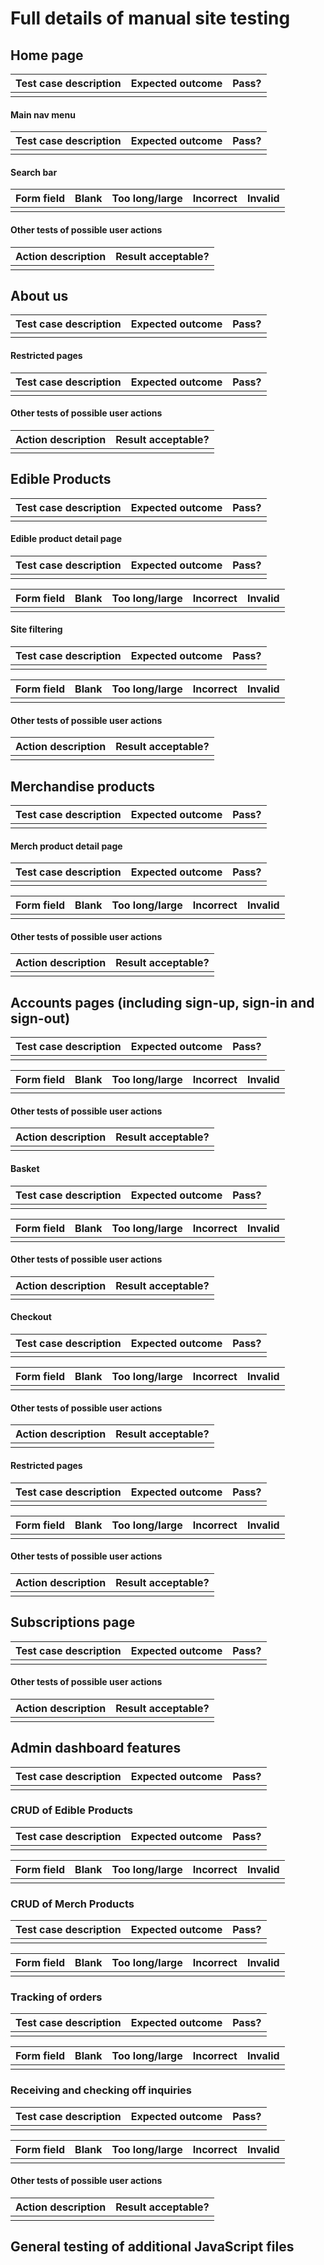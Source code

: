 # Full details of manual site testing
## Home page
| Test case description  | Expected outcome |  Pass?  | 
| ----------- | ----------- | ----------- |
|  |  |   |
#### Main nav menu
| Test case description  | Expected outcome |  Pass?  | 
| ----------- | ----------- | ----------- |
|  |  |   |
#### Search bar
| Form field  | Blank |  Too long/large  |  Incorrect  | Invalid |
| ----------- | ----------- | ----------- | ----------- | --------|
|  |  |  |  |  |

#### Other tests of possible user actions
| Action description  | Result acceptable? | 
| ----------- | ----------- |
|  |   |
## About us
| Test case description  | Expected outcome |  Pass?  | 
| ----------- | ----------- | ----------- |
|  |  |   |
#### Restricted pages
| Test case description  | Expected outcome |  Pass?  | 
| ----------- | ----------- | ----------- |
|  |  |   |

#### Other tests of possible user actions
| Action description  | Result acceptable? | 
| ----------- | ----------- |
|  |   |

## Edible Products
| Test case description  | Expected outcome |  Pass?  | 
| ----------- | ----------- | ----------- |
|  |  |   |
#### Edible product detail page
| Test case description  | Expected outcome |  Pass?  | 
| ----------- | ----------- | ----------- |
|  |  |   |

| Form field  | Blank |  Too long/large  |  Incorrect  | Invalid |
| ----------- | ----------- | ----------- | ----------- | --------|
|  |  |  |  |  |


#### Site filtering
| Test case description  | Expected outcome |  Pass?  | 
| ----------- | ----------- | ----------- |
|  |  |   |

| Form field  | Blank |  Too long/large  |  Incorrect  | Invalid |
| ----------- | ----------- | ----------- | ----------- | --------|
|  |  |  |  |  |


#### Other tests of possible user actions
| Action description  | Result acceptable? | 
| ----------- | ----------- |
|  |   |

## Merchandise products
| Test case description  | Expected outcome |  Pass?  | 
| ----------- | ----------- | ----------- |
|  |  |   |


#### Merch product detail page
| Test case description  | Expected outcome |  Pass?  | 
| ----------- | ----------- | ----------- |
|  |  |   |

| Form field  | Blank |  Too long/large  |  Incorrect  | Invalid |
| ----------- | ----------- | ----------- | ----------- | --------|
|  |  |  |  |  |

#### Other tests of possible user actions
| Action description  | Result acceptable? | 
| ----------- | ----------- |
|  |   |

## Accounts pages (including sign-up, sign-in and sign-out)
| Test case description  | Expected outcome |  Pass?  | 
| ----------- | ----------- | ----------- |
|  |  |   |

| Form field  | Blank |  Too long/large  |  Incorrect  | Invalid |
| ----------- | ----------- | ----------- | ----------- | --------|
|  |  |  |  |  |

#### Other tests of possible user actions
| Action description  | Result acceptable? | 
| ----------- | ----------- |
|  |   |

#### Basket
| Test case description  | Expected outcome |  Pass?  | 
| ----------- | ----------- | ----------- |
|  |  |   |

| Form field  | Blank |  Too long/large  |  Incorrect  | Invalid |
| ----------- | ----------- | ----------- | ----------- | --------|
|  |  |  |  |  |

#### Other tests of possible user actions
| Action description  | Result acceptable? | 
| ----------- | ----------- |
|  |   |

#### Checkout
| Test case description  | Expected outcome |  Pass?  | 
| ----------- | ----------- | ----------- |
|  |  |   |

| Form field  | Blank |  Too long/large  |  Incorrect  | Invalid |
| ----------- | ----------- | ----------- | ----------- | --------|
|  |  |  |  |  |

#### Other tests of possible user actions
| Action description  | Result acceptable? | 
| ----------- | ----------- |
|  |   |

#### Restricted pages
| Test case description  | Expected outcome |  Pass?  | 
| ----------- | ----------- | ----------- |
|  |  |   |

| Form field  | Blank |  Too long/large  |  Incorrect  | Invalid |
| ----------- | ----------- | ----------- | ----------- | --------|
|  |  |  |  |  |

#### Other tests of possible user actions
| Action description  | Result acceptable? | 
| ----------- | ----------- |
|  |   |

## Subscriptions page
| Test case description  | Expected outcome |  Pass?  | 
| ----------- | ----------- | ----------- |
|  |  |   |

#### Other tests of possible user actions
| Action description  | Result acceptable? | 
| ----------- | ----------- |
|  |   |

## Admin dashboard features
| Test case description  | Expected outcome |  Pass?  | 
| ----------- | ----------- | ----------- |
|  |  |   |

### CRUD of Edible Products
| Test case description  | Expected outcome |  Pass?  | 
| ----------- | ----------- | ----------- |
|  |  |   |

| Form field  | Blank |  Too long/large  |  Incorrect  | Invalid |
| ----------- | ----------- | ----------- | ----------- | --------|
|  |  |  |  |  |

### CRUD of Merch Products
| Test case description  | Expected outcome |  Pass?  | 
| ----------- | ----------- | ----------- |
|  |  |   |

| Form field  | Blank |  Too long/large  |  Incorrect  | Invalid |
| ----------- | ----------- | ----------- | ----------- | --------|
|  |  |  |  |  |

### Tracking of orders
| Test case description  | Expected outcome |  Pass?  | 
| ----------- | ----------- | ----------- |
|  |  |   |

| Form field  | Blank |  Too long/large  |  Incorrect  | Invalid |
| ----------- | ----------- | ----------- | ----------- | --------|
|  |  |  |  |  |

### Receiving and checking off inquiries
| Test case description  | Expected outcome |  Pass?  | 
| ----------- | ----------- | ----------- |
|  |  |   |

| Form field  | Blank |  Too long/large  |  Incorrect  | Invalid |
| ----------- | ----------- | ----------- | ----------- | --------|
|  |  |  |  |  |


#### Other tests of possible user actions
| Action description  | Result acceptable? | 
| ----------- | ----------- |
|  |   |

## General testing of additional JavaScript files